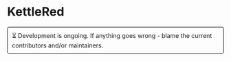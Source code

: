 # KettleRed

<section style="border:1px solid black;border-radius:4px;padding:10px;">
⏳ Development is ongoing. If anything goes wrong - blame the current contributors and/or maintainers.
</section>
